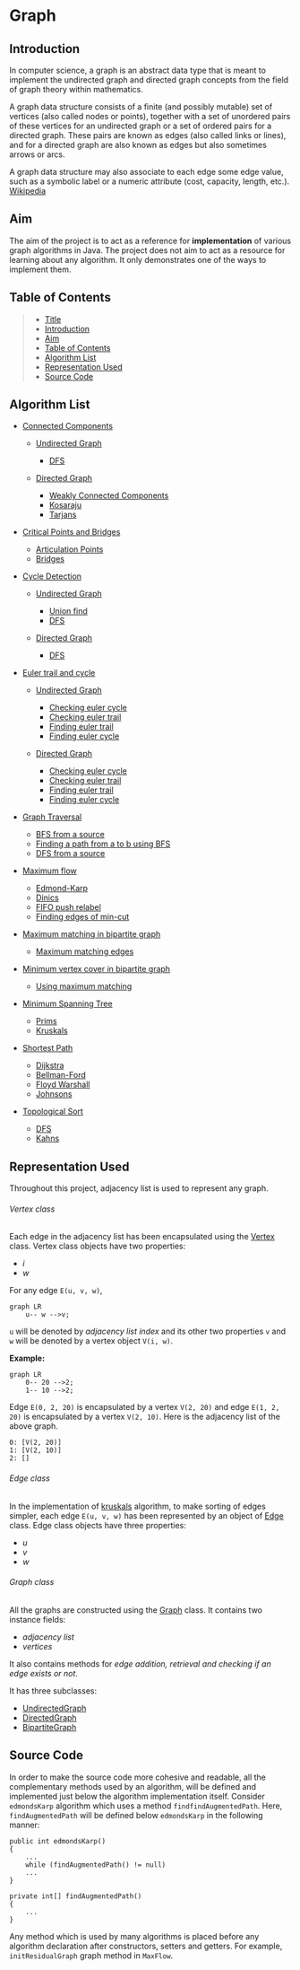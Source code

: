 # Graph

## Introduction

In computer science, a graph is an abstract data type that is meant to implement the undirected graph and directed 
graph concepts from the field of graph theory within mathematics.

A graph data structure consists of a finite (and possibly mutable) set of vertices (also called nodes or points), 
together with a set of unordered pairs of these vertices for an undirected graph or a set of ordered pairs for a 
directed graph. These pairs are known as edges (also called links or lines), and for a directed graph are also known 
as edges but also sometimes arrows or arcs.

A graph data structure may also associate to each edge some edge value, such as a symbolic label or a
numeric attribute (cost, capacity, length, etc.). [Wikipedia](https://en.wikipedia.org/wiki/Graph_(abstract_data_type))

## Aim

The aim of the project is to act as a reference for **implementation** of various graph algorithms in Java. The project 
does not aim to act as a resource for learning about any algorithm. It only demonstrates one of the ways to implement
them.

## Table of Contents

> * [Title](#Graph)
> * [Introduction](#introduction)
> * [Aim](#aim)
> * [Table of Contents](#table-of-contents)
> * [Algorithm List](#algorithm-list)
> * [Representation Used](#representation-used)
> * [Source Code](#source-code)

## Algorithm List

* [Connected Components](Graph/ConnectedComponents.java)
  * [Undirected Graph](https://github.com/AKSingh18/Graph/blob/2770f097681b355cf6bc76360c163fb58614bc0b/Graph/ConnectedComponents.java#L13)
    * [DFS](https://github.com/AKSingh18/Graph/blob/2770f097681b355cf6bc76360c163fb58614bc0b/Graph/ConnectedComponents.java#L29)
    
  * [Directed Graph](https://github.com/AKSingh18/Graph/blob/2770f097681b355cf6bc76360c163fb58614bc0b/Graph/ConnectedComponents.java#L60)
    * [Weakly Connected Components](https://github.com/AKSingh18/Graph/blob/2770f097681b355cf6bc76360c163fb58614bc0b/Graph/ConnectedComponents.java#L72)
    * [Kosaraju](https://github.com/AKSingh18/Graph/blob/2770f097681b355cf6bc76360c163fb58614bc0b/Graph/ConnectedComponents.java#L90)
    * [Tarjans](https://github.com/AKSingh18/Graph/blob/2770f097681b355cf6bc76360c163fb58614bc0b/Graph/ConnectedComponents.java#L176)
    
* [Critical Points and Bridges](Graph/CriticalPointsAndBridges.java)
  * [Articulation Points](https://github.com/AKSingh18/Graph/blob/2770f097681b355cf6bc76360c163fb58614bc0b/Graph/CriticalPointsAndBridges.java#L27)
  * [Bridges](https://github.com/AKSingh18/Graph/blob/2770f097681b355cf6bc76360c163fb58614bc0b/Graph/CriticalPointsAndBridges.java#L82)
  
* [Cycle Detection](Graph/CycleDetection.java)
  * [Undirected Graph](https://github.com/AKSingh18/Graph/blob/2770f097681b355cf6bc76360c163fb58614bc0b/Graph/CycleDetection.java#L14)
    * [Union find](https://github.com/AKSingh18/Graph/blob/2770f097681b355cf6bc76360c163fb58614bc0b/Graph/CycleDetection.java#L31)
    * [DFS](https://github.com/AKSingh18/Graph/blob/2770f097681b355cf6bc76360c163fb58614bc0b/Graph/CycleDetection.java#L93)
  
  * [Directed Graph](https://github.com/AKSingh18/Graph/blob/2770f097681b355cf6bc76360c163fb58614bc0b/Graph/CycleDetection.java#L130)
    * [DFS](https://github.com/AKSingh18/Graph/blob/2770f097681b355cf6bc76360c163fb58614bc0b/Graph/CycleDetection.java#L147)
  
* [Euler trail and cycle](Graph/EulerTrailAndCycle.java)
  * [Undirected Graph](https://github.com/AKSingh18/Graph/blob/2770f097681b355cf6bc76360c163fb58614bc0b/Graph/EulerTrailAndCycle.java#L15)
    * [Checking euler cycle](https://github.com/AKSingh18/Graph/blob/2770f097681b355cf6bc76360c163fb58614bc0b/Graph/EulerTrailAndCycle.java#L36)
    * [Checking euler trail](https://github.com/AKSingh18/Graph/blob/2770f097681b355cf6bc76360c163fb58614bc0b/Graph/EulerTrailAndCycle.java#L79)
    * [Finding euler trail](https://github.com/AKSingh18/Graph/blob/2770f097681b355cf6bc76360c163fb58614bc0b/Graph/EulerTrailAndCycle.java#L126)
    * [Finding euler cycle](https://github.com/AKSingh18/Graph/blob/2770f097681b355cf6bc76360c163fb58614bc0b/Graph/EulerTrailAndCycle.java#L155)
    
  * [Directed Graph](https://github.com/AKSingh18/Graph/blob/2770f097681b355cf6bc76360c163fb58614bc0b/Graph/EulerTrailAndCycle.java#L199)
    * [Checking euler cycle](https://github.com/AKSingh18/Graph/blob/2770f097681b355cf6bc76360c163fb58614bc0b/Graph/EulerTrailAndCycle.java#L234)
    * [Checking euler trail](https://github.com/AKSingh18/Graph/blob/2770f097681b355cf6bc76360c163fb58614bc0b/Graph/EulerTrailAndCycle.java#L279)
    * [Finding euler trail](https://github.com/AKSingh18/Graph/blob/2770f097681b355cf6bc76360c163fb58614bc0b/Graph/EulerTrailAndCycle.java#L351)
    * [Finding euler cycle](https://github.com/AKSingh18/Graph/blob/2770f097681b355cf6bc76360c163fb58614bc0b/Graph/EulerTrailAndCycle.java#L383)

* [Graph Traversal](Graph/GraphTraversal.java)
  * [BFS from a source](https://github.com/AKSingh18/Graph/blob/2770f097681b355cf6bc76360c163fb58614bc0b/Graph/GraphTraversal.java#L27)
  * [Finding a path from a to b using BFS](https://github.com/AKSingh18/Graph/blob/2770f097681b355cf6bc76360c163fb58614bc0b/Graph/GraphTraversal.java#L66)
  * [DFS from a source](https://github.com/AKSingh18/Graph/blob/2770f097681b355cf6bc76360c163fb58614bc0b/Graph/GraphTraversal.java#L101)

* [Maximum flow](Graph/MaxFlow.java)
  * [Edmond-Karp](https://github.com/AKSingh18/Graph/blob/2770f097681b355cf6bc76360c163fb58614bc0b/Graph/MaxFlow.java#L59)
  * [Dinics](https://github.com/AKSingh18/Graph/blob/2770f097681b355cf6bc76360c163fb58614bc0b/Graph/MaxFlow.java#L131)
  * [FIFO push relabel](https://github.com/AKSingh18/Graph/blob/2770f097681b355cf6bc76360c163fb58614bc0b/Graph/MaxFlow.java#L230)
  * [Finding edges of min-cut](https://github.com/AKSingh18/Graph/blob/2770f097681b355cf6bc76360c163fb58614bc0b/Graph/MaxFlow.java#L331)
  
* [Maximum matching in bipartite graph](Graph/MaxMatching.java)
  * [Maximum matching edges](https://github.com/AKSingh18/Graph/blob/2770f097681b355cf6bc76360c163fb58614bc0b/Graph/MaxMatching.java#L51)
  
* [Minimum vertex cover in bipartite graph](Graph/MinVertexCover.java)
  * [Using maximum matching](https://github.com/AKSingh18/Graph/blob/2770f097681b355cf6bc76360c163fb58614bc0b/Graph/MinVertexCover.java#L18)

* [Minimum Spanning Tree](Graph/MST.java)
  * [Prims](https://github.com/AKSingh18/Graph/blob/2770f097681b355cf6bc76360c163fb58614bc0b/Graph/MST.java#L41)
  * [Kruskals](https://github.com/AKSingh18/Graph/blob/2770f097681b355cf6bc76360c163fb58614bc0b/Graph/MST.java#L95)
  
* [Shortest Path](Graph/ShortestPath.java)
  * [Dijkstra](https://github.com/AKSingh18/Graph/blob/2770f097681b355cf6bc76360c163fb58614bc0b/Graph/ShortestPath.java#L34)
  * [Bellman-Ford](https://github.com/AKSingh18/Graph/blob/2770f097681b355cf6bc76360c163fb58614bc0b/Graph/ShortestPath.java#L90)
  * [Floyd Warshall](https://github.com/AKSingh18/Graph/blob/2770f097681b355cf6bc76360c163fb58614bc0b/Graph/ShortestPath.java#L133)
  * [Johnsons](https://github.com/AKSingh18/Graph/blob/2770f097681b355cf6bc76360c163fb58614bc0b/Graph/ShortestPath.java#L167)
    
* [Topological Sort](Graph/TopologicalSort.java)
  * [DFS](https://github.com/AKSingh18/Graph/blob/2770f097681b355cf6bc76360c163fb58614bc0b/Graph/TopologicalSort.java#L23)
  * [Kahns](https://github.com/AKSingh18/Graph/blob/2770f097681b355cf6bc76360c163fb58614bc0b/Graph/TopologicalSort.java#L71)
  
## Representation Used

Throughout this project, adjacency list is used to represent any graph.

###### Vertex class

Each edge in the adjacency list has been encapsulated using the [Vertex](https://github.com/AKSingh18/Graph/blob/2770f097681b355cf6bc76360c163fb58614bc0b/Graph/Graph.java#L7)
class. Vertex class objects have two properties:

* _i_
* _w_

For any edge `E(u, v, w)`,

```mermaid
graph LR
    u-- w -->v;
```

`u` will be denoted by _adjacency list index_ and its other two properties `v` and `w` will be denoted by a vertex
object `V(i, w)`.

**Example:**

```mermaid
graph LR
    0-- 20 -->2;
    1-- 10 -->2;
```

Edge `E(0, 2, 20)` is encapsulated by a vertex `V(2, 20)` and edge `E(1, 2, 20)` is encapsulated by a vertex `V(2, 10)`. 
Here is the adjacency list of the above graph.

```
0: [V(2, 20)]
1: [V(2, 10)]
2: []
```

###### Edge class

In the implementation of [kruskals](https://github.com/AKSingh18/Graph/blob/2770f097681b355cf6bc76360c163fb58614bc0b/Graph/MST.java#L95)
algorithm, to make sorting of edges simpler, each edge `E(u, v, w)` has been represented by an object of [Edge](https://github.com/AKSingh18/Graph/blob/2770f097681b355cf6bc76360c163fb58614bc0b/Graph/Graph.java#L26) 
class. Edge class objects have three properties:

* _u_
* _v_
* _w_

###### Graph class

All the graphs are constructed using the [Graph](Graph/Graph.java) class. It contains two instance fields:

* _adjacency list_
* _vertices_

It also contains methods for _edge addition, retrieval and checking if an edge exists or not_.

It has three subclasses:

* [UndirectedGraph](Graph/UndirectedGraph.java)
* [DirectedGraph](Graph/DirectedGraph.java)
* [BipartiteGraph](Graph/BipartiteGraph.java)

## Source Code

In order to make the source code more cohesive and readable, all the complementary methods used by an algorithm, will be
defined and implemented just below the algorithm implementation itself. Consider `edmondsKarp` algorithm which uses a
method `findfindAugmentedPath`. Here, `findAugmentedPath` will be defined below `edmondsKarp` in the following manner:

```
public int edmondsKarp()
{
    ...
    while (findAugmentedPath() != null)
    ...
}

private int[] findAugmentedPath()
{
    ...
}
```

Any method which is used by many algorithms is placed before any algorithm declaration after constructors, setters and 
getters. For example, `initResidualGraph` graph method in `MaxFlow`.
